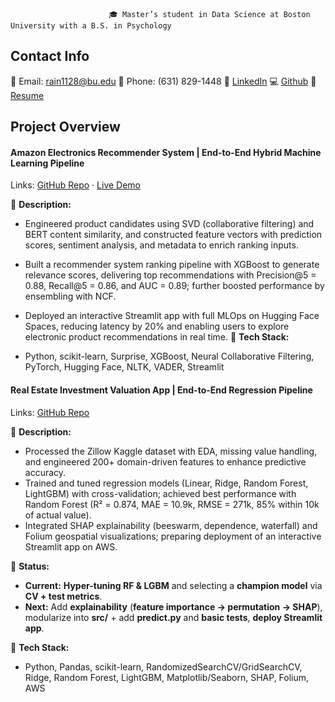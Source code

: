                           🎓 Master’s student in Data Science at Boston University with a B.S. in Psychology                       


## Contact Info

📧 Email: rain1128@bu.edu 
📱 Phone: (631) 829-1448
🔗 [LinkedIn](https://www.linkedin.com/in/rainlin112802/) 
💻 [Github](https://github.com/TINYRAINYLIN) 
📄 [Resume](https://github.com/TINYRAINYLIN/Rain_Lin/blob/main/RainLin_Resume.pdf)

## Project Overview
#### **Amazon Electronics Recommender System** | End-to-End Hybrid Machine Learning Pipeline 
Links: [GitHub Repo](https://github.com/The-Zero-Shot-Duo/Hybrid-Ensemble-Recommender-System) · [Live Demo](https://huggingface.co/spaces/ZPENG127/Hybrid-Ensemble-Recommender-System)

📌 **Description:**  
- Engineered product candidates using SVD (collaborative filtering) and BERT content similarity, and constructed feature vectors with prediction scores, sentiment analysis, and metadata to enrich ranking inputs.
- Built a recommender system ranking pipeline with XGBoost to generate relevance scores, delivering top recommendations with Precision@5 = 0.88, Recall@5 = 0.86, and AUC = 0.89; further boosted performance by ensembling with NCF.
- Deployed an interactive Streamlit app with full MLOps on Hugging Face Spaces, reducing latency by 20% and enabling users to explore electronic product recommendations in real time.
📌 **Tech Stack:** 

- Python, scikit-learn, Surprise, XGBoost, Neural Collaborative Filtering, PyTorch, Hugging Face, NLTK, VADER, Streamlit

#### **Real Estate Investment Valuation App** | End-to-End Regression Pipeline 
Links: [GitHub Repo](https://github.com/TINYRAINYLIN/Zillow_Property_Price_Prediction)

📌 **Description:**  

- Processed the Zillow Kaggle dataset with EDA, missing value handling, and engineered 200+ domain-driven features to enhance predictive accuracy.
- Trained and tuned regression models (Linear, Ridge, Random Forest, LightGBM) with cross-validation; achieved best performance with Random Forest (R² = 0.874, MAE = 10.9k, RMSE = 271k, 85% within 10k of actual value).
- Integrated SHAP explainability (beeswarm, dependence, waterfall) and Folium geospatial visualizations; preparing deployment of an interactive Streamlit app on AWS.

📌 **Status:**  
- **Current:** **Hyper-tuning RF & LGBM** and selecting a **champion model** via **CV + test metrics**.  
- **Next:** Add **explainability** (**feature importance → permutation → SHAP**), modularize into **src/** + add **predict.py** and **basic tests**, **deploy Streamlit app**.

📌 **Tech Stack:** 

- Python, Pandas, scikit-learn, RandomizedSearchCV/GridSearchCV, Ridge, Random Forest, LightGBM, Matplotlib/Seaborn, SHAP, Folium, AWS
